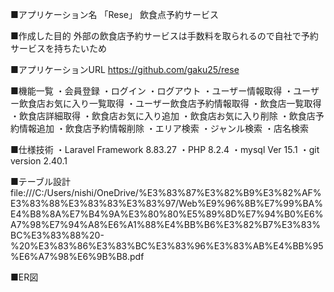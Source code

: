 ■アプリケーション名
「Rese」
飲食点予約サービス

■作成した目的
外部の飲食店予約サービスは手数料を取られるので自社で予約サービスを持ちたいため

■アプリケーションURL
https://github.com/gaku25/rese

■機能一覧
・会員登録
・ログイン
・ログアウト
・ユーザー情報取得
・ユーザー飲食店お気に入り一覧取得
・ユーザー飲食店予約情報取得
・飲食店一覧取得
・飲食店詳細取得
・飲食店お気に入り追加
・飲食店お気に入り削除
・飲食店予約情報追加
・飲食店予約情報削除
・エリア検索
・ジャンル検索
・店名検索

■仕様技術
・Laravel Framework 8.83.27
・PHP 8.2.4
・mysql  Ver 15.1
・git version 2.40.1

■テーブル設計
file:///C:/Users/nishi/OneDrive/%E3%83%87%E3%82%B9%E3%82%AF%E3%83%88%E3%83%83%E3%83%97/Web%E9%96%8B%E7%99%BA%E4%B8%8A%E7%B4%9A%E3%80%80%E5%89%8D%E7%94%B0%E6%A7%98%E7%94%A8%E6%A1%88%E4%BB%B6%E3%82%B7%E3%83%BC%E3%83%88%20-%20%E3%83%86%E3%83%BC%E3%83%96%E3%83%AB%E4%BB%95%E6%A7%98%E6%9B%B8.pdf

■ER図

